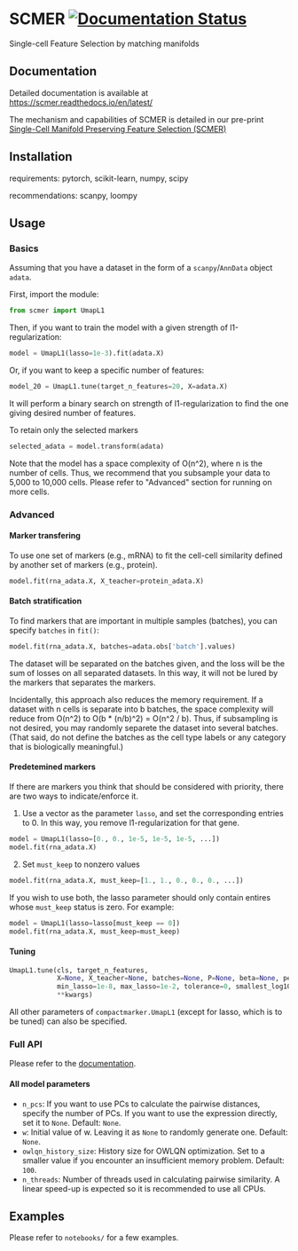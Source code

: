# SCMER [![Documentation Status](https://readthedocs.org/projects/scmer/badge/?version=latest)](https://scmer.readthedocs.io/en/latest/?badge=latest)

Single-cell Feature Selection by matching manifolds

## Documentation ##
Detailed documentation is available at https://scmer.readthedocs.io/en/latest/

The mechanism and capabilities of SCMER is detailed in our pre-print [Single-Cell Manifold Preserving Feature Selection (SCMER)](https://www.biorxiv.org/content/10.1101/2020.12.01.407262v1)

## Installation ##

requirements: pytorch, scikit-learn, numpy, scipy

recommendations: scanpy, loompy

## Usage ##

### Basics ###
Assuming that you have a dataset in the form of a `scanpy`/`AnnData` object `adata`.

First, import the module:
```python
from scmer import UmapL1
```

Then, if you want to train the model with a given strength of l1-regularization:
```python
model = UmapL1(lasso=1e-3).fit(adata.X)
```

Or, if you want to keep a specific number of features:
```python
model_20 = UmapL1.tune(target_n_features=20, X=adata.X)
```
It will perform a binary search on strength of l1-regularization to find the one 
giving desired number of features.

To retain only the selected markers
```python
selected_adata = model.transform(adata)
```

Note that the model has a space complexity of O(n^2), where n is the number of cells. 
Thus, we recommend that you subsample your data to 5,000 to 10,000 cells.
Please refer to "Advanced" section for running on more cells.

### Advanced ###

#### Marker transfering ####
To use one set of markers (e.g., mRNA) to fit the cell-cell similarity defined by another set of markers (e.g., protein).
```python
model.fit(rna_adata.X, X_teacher=protein_adata.X)
```
#### Batch stratification ####
To find markers that are important in multiple samples (batches), you can specify `batches` in `fit()`:
```python
model.fit(rna_adata.X, batches=adata.obs['batch'].values)
```
The dataset will be separated on the batches given, and the loss will be the sum of losses on all separated datasets. In this way, it will not be lured by the markers that separates the markers.

Incidentally, this approach also reduces the memory requirement. If a dataset with n cells is separate into b batches, the space complexity will reduce from O(n^2) to O(b * (n/b)^2) = O(n^2 / b). Thus, if subsampling is not desired, you may randomly separete the dataset into several batches. (That said, do not define the batches as the cell type labels or any category that is biologically meaningful.)

#### Predetemined markers ####
If there are markers you think that should be considered with priority, there are two ways to indicate/enforce it.
1. Use a vector as the parameter `lasso`, and set the corresponding entries to 0. In this way, you remove l1-regularization for that gene.
```python
model = UmapL1(lasso=[0., 0., 1e-5, 1e-5, 1e-5, ...])
model.fit(rna_adata.X)
```
2. Set `must_keep` to nonzero values
```python
model.fit(rna_adata.X, must_keep=[1., 1., 0., 0., 0., ...])
```
If you wish to use both, the lasso parameter should only contain entires whose `must_keep` status is zero. For example:
```python
model = UmapL1(lasso=lasso[must_keep == 0])
model.fit(rna_adata.X, must_keep=must_keep)
```

#### Tuning ####
```python
UmapL1.tune(cls, target_n_features, 
            X=None, X_teacher=None, batches=None, P=None, beta=None, perplexity=30., n_pcs=None, w=None,
            min_lasso=1e-8, max_lasso=1e-2, tolerance=0, smallest_log10_fold_change=0.1, max_iter=100,
            **kwargs)
```

All other parameters of ```compactmarker.UmapL1``` (except for lasso, which is to be tuned) can also be specified.

### Full API ###
Please refer to the [documentation](https://scmer.readthedocs.io/en/latest/).

#### All model parameters ####

- `n_pcs`: If you want to use PCs to calculate the pairwise distances, specify the number of PCs. If you want to use the expression directly, set it to `None`. Default: `None`.
- `w`: Initial value of w. Leaving it as `None` to randomly generate one. Default: `None`.
- `owlqn_history_size`: History size for OWLQN optimization. Set to a smaller value if you encounter an insufficient memory problem. Default: `100`.
- `n_threads`: Number of threads used in calculating pairwise similarity. A linear speed-up is expected so it is recommended to use all CPUs.

## Examples ##

Please refer to `notebooks/` for a few examples.
